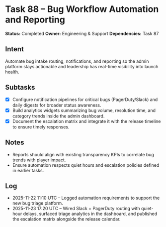 # Task 88 – Bug Workflow Automation and Reporting

**Status:** Completed
**Owner:** Engineering & Support
**Dependencies:** Task 87

## Intent
Automate bug intake routing, notifications, and reporting so the admin platform stays actionable and leadership has real-time visibility into launch health.

## Subtasks
- [x] Configure notification pipelines for critical bugs (PagerDuty/Slack) and daily digests for broader status awareness.
- [x] Build analytics widgets summarizing bug volume, resolution time, and category trends inside the admin dashboard.
- [x] Document the escalation matrix and integrate it with the release timeline to ensure timely responses.

## Notes
- Reports should align with existing transparency KPIs to correlate bug trends with player impact.
- Ensure automation respects quiet hours and escalation policies defined in earlier tasks.

## Log
- 2025-11-22 11:10 UTC – Logged automation requirements to support the new bug triage platform.
- 2025-11-23 17:20 UTC – Wired Slack + PagerDuty routing with quiet-hour delays, surfaced triage analytics in the dashboard, and published the escalation matrix alongside the release calendar.
